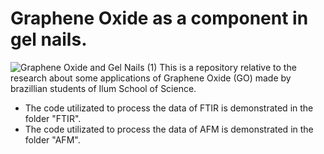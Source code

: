 # Graphene Oxide as a component in gel nails.
![Graphene Oxide and Gel Nails (1)](https://user-images.githubusercontent.com/107067724/230727924-a834d513-f6c5-4b82-a0fa-0faa9e9908f1.png)
This is a repository relative to the research about some applications of Graphene Oxide (GO) made by brazillian students of Ilum School of Science.

- The code utilizated to process the data of FTIR is demonstrated in the folder "FTIR".
- The code utilizated to process the data of AFM is demonstrated in the folder "AFM".

